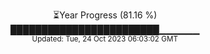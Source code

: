 <p align="center">
⏳Year Progress (81.16 %) <br>
████████████████████████▁▁▁▁▁▁ <br>
<sub>Updated: Tue, 24 Oct 2023 06:03:02 GMT</sub>
</p>

